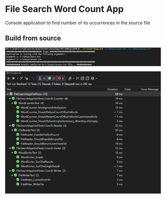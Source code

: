 # File Search Word Count App
Console application to find number of its occurrences in the source file

## Build from source
![run](run.png)




![testresults](testresults.png)